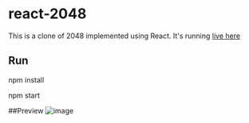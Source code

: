 # react-2048
This is a clone of 2048 implemented using React. It's running [live here](http://panjiachen.github.io/react-2048//)
## Run ##

npm install

npm start


##Preview
![image](https://github.com/PanJiaChen/react-2048/blob/master/public/img/2048.png)
